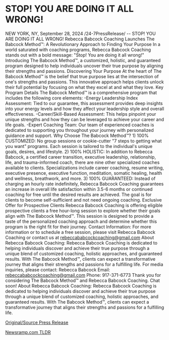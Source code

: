 # STOP! YOU ARE DOING IT ALL WRONG!

NEW YORK, NY, September 28, 2024 /24-7PressRelease/ -- STOP! YOU ARE DOING IT ALL WRONG!  Rebecca Babcock Coaching Launches The Babcock Method™: A Revolutionary Approach to Finding Your Purpose  In a world saturated with coaching programs, Rebecca Babcock Coaching stands out with a bold message: "Stop! You are doing it all wrong!" Introducing The Babcock Method™, a customized, holistic, and guaranteed program designed to help individuals uncover their true purpose by aligning their strengths and passions.  Discovering Your Purpose At the heart of The Babcock Method™ is the belief that true purpose lies at the intersection of one's strengths and passions. This innovative approach helps clients unlock their full potential by focusing on what they excel at and what they love. Key Program Details The Babcock Method™ is a comprehensive program that includes the following core elements: -Energy Leadership Index Assessment: Tied to our guarantee, this assessment provides deep insights into your energy levels and how they affect your leadership style and overall effectiveness. -Career/Skill-Based Assessment: This helps pinpoint your unique strengths and how they can be leveraged to achieve your career and life goals. -Expert Coaching Team: Our team of experienced coaches is dedicated to supporting you throughout your journey with personalized guidance and support.  Why Choose The Babcock Method™? 1) 100% CUSTOMIZED: No group sessions or cookie-cutter "7 steps to getting what you want" programs. Each session is tailored to the individual's unique goals, desires, and lifestyle.  2) 100% HOLISTIC: In addition to Rebecca Babcock, a certified career transition, executive leadership, relationship, life, and trauma-informed coach, there are nine other specialized coaches available to clients. Specializations include career coaching, resume writing, executive presence, executive function, meditation, somatic healing, health and wellness, breathwork, and more.  3) 100% GUARANTEED: Instead of charging an hourly rate indefinitely, Rebecca Babcock Coaching guarantees an increase in overall life satisfaction within 3.5-6 months or continued coaching for free until the desired results are achieved. The goal is for clients to become self-sufficient and not need ongoing coaching.  Exclusive Offer for Prospective Clients Rebecca Babcock Coaching is offering eligible prospective clients a free hour-long session to explore whether their goals align with The Babcock Method™. This session is designed to provide a taste of the personalized coaching approach and determine whether this program is the right fit for their journey.  Contact Information: For more information or to schedule a free session, please visit Rebecca Babcock Coaching or contact us at rebeccababcockcoaching@gmail.com  About Rebecca Babcock Coaching: Rebecca Babcock Coaching is dedicated to helping individuals discover and achieve their true purpose through a unique blend of customized coaching, holistic approaches, and guaranteed results. With The Babcock Method™, clients can expect a transformative journey that aligns their strengths and passions for a fulfilling life.  For media inquiries, please contact: Rebecca Babcock Email: rebeccababcockcoaching@gmail.com Phone: 917-371-6773 Thank you for considering The Babcock Method™ and Rebecca Babcock Coaching. Chat soon!  About Rebecca Babcock Coaching: Rebecca Babcock Coaching is dedicated to helping individuals discover and achieve their true purpose through a unique blend of customized coaching, holistic approaches, and guaranteed results. With The Babcock Method™, clients can expect a transformative journey that aligns their strengths and passions for a fulfilling life. 

[Original/Source Press Release](https://www.24-7pressrelease.com/press-release/514773/stop-you-are-doing-it-all-wrong) 

[Newsramp.com TLDR](https://newsramp.com/None) 